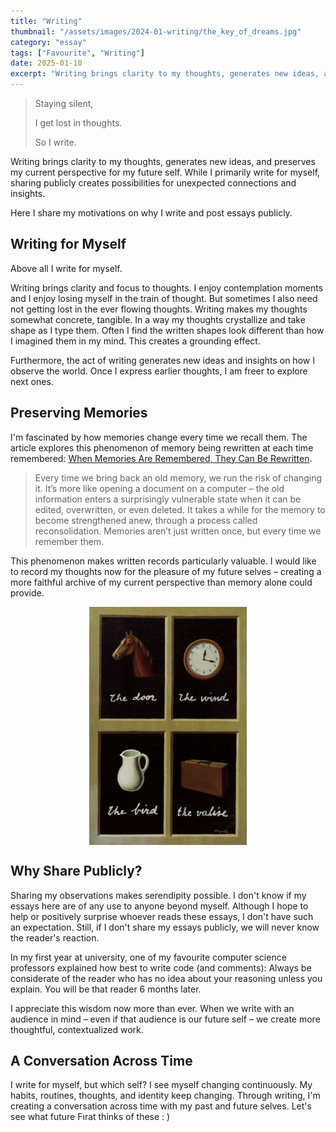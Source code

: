 ```yaml
---
title: "Writing"
thumbnail: "/assets/images/2024-01-writing/the_key_of_dreams.jpg"
category: "essay"
tags: ["Favourite", "Writing"]
date: 2025-01-10
excerpt: "Writing brings clarity to my thoughts, generates new ideas, and preserves my current perspective for my future self. While I primarily write for myself, sharing publicly creates possibilities for unexpected connections and insights. HereI share my motivations on why I write and post essays publicly."
---
```


> Staying silent,
>
> I get lost in thoughts.
>
> So I write.

Writing brings clarity to my thoughts, generates new ideas, and preserves my current perspective for my future self. While I primarily write for myself, sharing publicly creates possibilities for unexpected connections and insights.

Here I share my motivations on why I write and post essays publicly.

## Writing for Myself

Above all I write for myself. 

Writing brings clarity and focus to thoughts. I enjoy contemplation moments and I enjoy losing myself in the train of thought. But sometimes I also need not getting lost in the ever flowing thoughts. Writing makes my thoughts somewhat concrete, tangible. In a way my thoughts crystallize and take shape as I type them. Often I find the written shapes look different than how I imagined them in my mind. This creates a grounding effect.

Furthermore, the act of writing generates new ideas and insights on how I observe the world. Once I express earlier thoughts, I am freer to explore next ones.

## Preserving Memories

I'm fascinated by how memories change every time we recall them. The article explores this phenomenon of memory being rewritten at each time remembered: [When Memories Are Remembered, They Can Be Rewritten](https://www.nationalgeographic.com/science/article/when-memories-are-remembered-they-can-be-rewritten).

> Every time we bring back an old memory, we run the risk of changing it. It’s more like opening a document on a computer – the old information enters a surprisingly vulnerable state when it can be edited, overwritten, or even deleted. It takes a while for the memory to become strengthened anew, through a process called reconsolidation. Memories aren’t just written once, but every time we remember them.

This phenomenon makes written records particularly valuable. I would like to record my thoughts now for the pleasure of my future selves – creating a more faithful archive of my current perspective than memory alone could provide.

<img src="/assets/images/2024-01-writing/the_key_of_dreams.jpg" alt="The Key of Dreams" style="width:50%; display:block; margin:auto;" />



## Why Share Publicly?

Sharing my observations makes serendipity possible. I don't know if my essays here are of any use to anyone beyond myself. Although I hope to help or positively surprise whoever reads these essays, I don't have such an expectation. Still, if I don't share my essays publicly, we will never know the reader's reaction.

In my first year at university, one of my favourite computer science professors explained how best to write code (and comments): Always be considerate of the reader who has no idea about your reasoning unless you explain. You will be that reader 6 months later.

I appreciate this wisdom now more than ever. When we write with an audience in mind – even if that audience is our future self – we create more thoughtful, contextualized work.

## A Conversation Across Time

I write for myself, but which self? I see myself changing continuously. My habits, routines, thoughts, and identity keep changing. Through writing, I'm creating a conversation across time with my past and future selves. Let's see what future Fırat thinks of these : )
